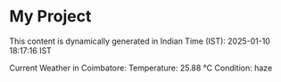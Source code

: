 # My Project

This content is dynamically generated in Indian Time (IST): 2025-01-10 18:17:16 IST


Current Weather in Coimbatore:
Temperature: 25.88 °C
Condition: haze
